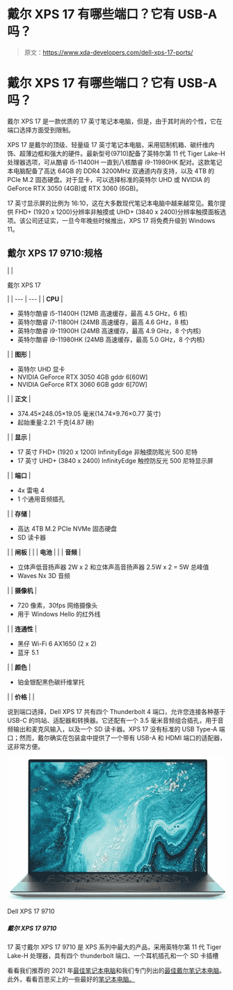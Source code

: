 # 戴尔 XPS 17 有哪些端口？它有 USB-A 吗？

> 原文：<https://www.xda-developers.com/dell-xps-17-ports/>

# 戴尔 XPS 17 有哪些端口？它有 USB-A 吗？

戴尔 XPS 17 是一款优质的 17 英寸笔记本电脑，但是，由于其时尚的个性，它在端口选择方面受到限制。

XPS 17 是戴尔的顶级、轻量级 17 英寸笔记本电脑，采用铝制机箱、碳纤维内饰、超薄边框和强大的硬件。最新型号(9710)配备了英特尔第 11 代 Tiger Lake-H 处理器选项，可从酷睿 i5-11400H 一直到八核酷睿 i9-11980HK 配对。这款笔记本电脑配备了高达 64GB 的 DDR4 3200MHz 双通道内存支持，以及 4TB 的 PCIe M.2 固态硬盘。对于显卡，可以选择标准的英特尔 UHD 或 NVIDIA 的 GeForce RTX 3050 (4GB)或 RTX 3060 (6GB)。

17 英寸显示屏的比例为 16:10，这在大多数现代笔记本电脑中越来越常见。戴尔提供 FHD+ (1920 x 1200)分辨率非触摸或 UHD+ (3840 x 2400)分辨率触摸面板选项。该公司还证实，一旦今年晚些时候推出，XPS 17 将免费升级到 Windows 11。

## 戴尔 XPS 17 9710:规格

|  | 

戴尔 XPS 17

 |
| --- | --- |
| **CPU** | 

*   英特尔酷睿 i5-11400H (12MB 高速缓存，最高 4.5 GHz，6 核)
*   英特尔酷睿 i7-11800H (24MB 高速缓存，最高 4.6 GHz，8 核)
*   英特尔酷睿 i9-11900H (24MB 高速缓存，最高 4.9 GHz，8 个内核)
*   英特尔酷睿 i9-11980HK (24MB 高速缓存，最高 5.0 GHz，8 个内核)

 |
| **图形** | 

*   英特尔 UHD 显卡
*   NVIDIA GeForce RTX 3050 4GB gddr 6[60W]
*   NVIDIA GeForce RTX 3060 6GB gddr 6[70W]

 |
| **正文** | 

*   374.45×248.05×19.05 毫米(14.74×9.76×0.77 英寸)
*   起始重量:2.21 千克(4.87 磅)

 |
| **显示** | 

*   17 英寸 FHD+ (1920 x 1200) InfinityEdge 非触摸防眩光 500 尼特
*   17 英寸 UHD+ (3840 x 2400) InfinityEdge 触控防反光 500 尼特显示屏

 |
| **端口** | 

*   4x 雷电 4
*   1 个通用音频插孔

 |
| **存储** | 

*   高达 4TB M.2 PCIe NVMe 固态硬盘
*   SD 读卡器

 |
| **闸板** |  |
| **电池** |  |
| **音频** | 

*   立体声低音扬声器 2W x 2 和立体声高音扬声器 2.5W x 2 = 5W 总峰值
*   Waves Nx 3D 音频

 |
| **摄像机** | 

*   720 像素，30fps 网络摄像头
*   用于 Windows Hello 的红外线

 |
| **连通性** | 

*   黑仔 Wi-Fi 6 AX1650 (2 x 2)
*   蓝牙 5.1

 |
| **颜色** | 

*   铂金银配黑色碳纤维掌托

 |
| **价格** |  |

说到端口选择，Dell XPS 17 共有四个 Thunderbolt 4 端口，允许您连接各种基于 USB-C 的坞站、适配器和转换器。它还配有一个 3.5 毫米音频组合插孔，用于音频输出和麦克风输入，以及一个 SD 读卡器。XPS 17 没有标准的 USB Type-A 端口；然而，戴尔确实在包装盒中提供了一个带有 USB-A 和 HDMI 端口的适配器，这非常方便。

 <picture>![The 17 inch Dell XPS 17 9710 is a premium notebook powered by Intel 11th-gen Tiger Lake-H processors and offers support for up to three external monitors via its Thunderbolt 3 ports.](img/da8fae5522ee1e035c4c4df048ed2bdf.png)</picture> 

Dell XPS 17 9710

##### 戴尔 XPS 17 9710

17 英寸戴尔 XPS 17 9710 是 XPS 系列中最大的产品，采用英特尔第 11 代 Tiger Lake-H 处理器，具有四个 thunderbolt 端口、一个耳机插孔和一个 SD 卡插槽

看看我们推荐的 2021 年[最佳笔记本电脑](https://www.xda-developers.com/best-laptops/)和我们专门列出的[最佳戴尔笔记本电脑](https://www.xda-developers.com/best-dell-laptops/)。此外，看看百思买上的一些最好的[笔记本电脑。](https://www.xda-developers.com/best-laptops-available-at-best-buy/)